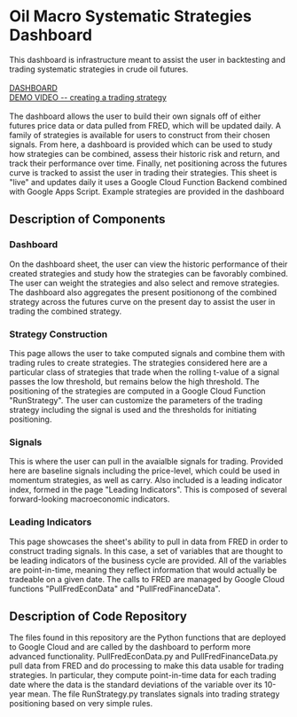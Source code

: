 # Oil Macro Systematic Strategies Dashboard
This dashboard is infrastructure meant to assist the user in backtesting and trading systematic strategies in crude oil futures.\
\
[DASHBOARD](https://docs.google.com/spreadsheets/d/1L342Ry5Iw-goGuJmwBVkNn1u6UZRKCzwKGlgyMtq6Ak/edit?gid=1875174327#gid=1875174327)\
[DEMO VIDEO -- creating a trading strategy](https://drive.google.com/file/d/1QN9YQprK8I1zcx8Q_GoD4n3zMW-dYMKs/view)\
\
The dashboard allows the user to build their own signals off of either futures price data or data pulled from FRED, which will be updated daily. A family of strategies is available for users to construct from their chosen signals. From here, a dashboard is provided which can be used to study how strategies can be combined, assess their historic risk and return, and track their performance over time. Finally, net positioning across the futures curve is tracked to assist the user in trading their strategies. This sheet is "live" and updates daily it uses a Google Cloud Function Backend combined with Google Apps Script. Example strategies are provided in the dashboard

## Description of Components
### Dashboard
On the dashboard sheet, the user can view the historic performance of their created strategies and study how the strategies can be favorably combined. The user can weight the strategies and also select and remove strategies. The dashboard also aggregates the present positionong of the combined strategy across the futures curve on the present day to assist the user in trading the combined strategy.
### Strategy Construction
This page allows the user to take computed signals and combine them with trading rules to create strategies. The strategies considered here are a particular class of strategies that trade when the rolling t-value of a signal passes the low threshold, but remains below the high threshold. The positioning of the strategies are computed in a Google Cloud Function "RunStrategy". The user can customize the parameters of the trading strategy including the signal is used and the thresholds for initiating positioning.
### Signals
This is where the user can pull in the avaialble signals for trading. Provided here are baseline signals including the price-level, which could be used in momentum strategies, as well as carry. Also included is a leading indicator index, formed in the page "Leading Indicators". This is composed of several forward-looking macroeconomic indicators.
### Leading Indicators
This page showcases the sheet's ability to pull in data from FRED in order to construct trading signals. In this case, a set of variables that are thought to be leading indicators of the business cycle are provided. All of the variables are point-in-time, meaning they reflect information that would actually be tradeable on a given date. The calls to FRED are managed by Google Cloud functions "PullFredEconData" and "PullFredFinanceData".
## Description of Code Repository
The files found in this repository are the Python functions that are deployed to Google Cloud and are called by the dashboard to perform more advanced functionality. PullFredEconData.py and PullFredFinanceData.py pull data from FRED and do processing to make this data usable for trading strategies. In particular, they compute point-in-time data for each trading date where the data is the standard deviations of the variable over its 10-year mean. The file RunStrategy.py translates signals into trading strategy positioning based on very simple rules.  
